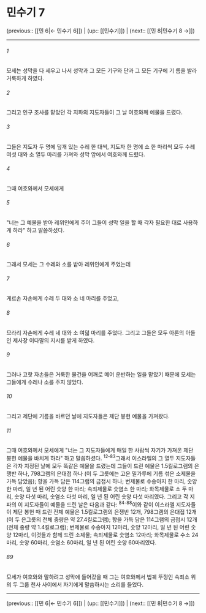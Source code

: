 # 민수기 7

(previous:: [[민 6|← 민수기 6]]) | (up:: [[민수기]]) | (next:: [[민 8|민수기 8 →]])

***




###### 1 

모세는 성막을 다 세우고 나서 성막과 그 모든 기구와 단과 그 모든 기구에 기 름을 발라 거룩하게 하였다. 



###### 2 

그리고 인구 조사를 맡았던 각 지파의 지도자들이 그 날 여호와께 예물을 드렸다. 



###### 3 

그들은 지도자 두 명에 덮개 있는 수레 한 대씩, 지도자 한 명에 소 한 마리씩 모두 수레 여섯 대와 소 열두 마리를 가져와 성막 앞에서 여호와께 드렸다. 



###### 4 

그때 여호와께서 모세에게 



###### 5 

"너는 그 예물을 받아 레위인에게 주어 그들이 성막 일을 할 때 각자 필요한 대로 사용하게 하라" 하고 말씀하셨다. 



###### 6 

그래서 모세는 그 수레와 소를 받아 레위인에게 주었는데 



###### 7 

게르손 자손에게 수레 두 대와 소 네 마리를 주었고, 



###### 8 

므라리 자손에게 수레 네 대와 소 여덟 마리를 주었다. 그리고 그들은 모두 아론의 아들인 제사장 이다말의 지시를 받게 하였다. 



###### 9 

그러나 고핫 자손들은 거룩한 물건을 어깨로 메어 운반하는 일을 맡았기 때문에 모세는 그들에게 수레나 소를 주지 않았다. 



###### 10 

그리고 제단에 기름을 바르던 날에 지도자들은 제단 봉헌 예물을 가져왔다. 



###### 11 

그때 여호와께서 모세에게 "너는 그 지도자들에게 매일 한 사람씩 자기가 가져온 제단 봉헌 예물을 바치게 하라" 하고 말씀하셨다. <sup class="versenum">12-83</sup>그래서 이스라엘의 그 열두 지도자들 은 각자 지정된 날에 모두 똑같은 예물을 드렸는데 그들이 드린 예물은 1.5킬로그램의 은쟁반 하나, 798그램의 은대접 하나 (이 두 그릇에는 고운 밀가루에 기름 섞은 소제물을 가득 담았음); 향을 가득 담은 114그램의 금접시 하나; 번제물로 수송아지 한 마리, 숫양 한 마리, 일 년 된 어린 숫양 한 마리; 속죄제물로 숫염소 한 마리; 화목제물로 소 두 마리, 숫양 다섯 마리, 숫염소 다섯 마리, 일 년 된 어린 숫양 다섯 마리였다. 그리고 각 지파의 이 지도자들이 예물을 드린 날은 다음과 같다: <sup class="versenum">84-88</sup>이와 같이 이스라엘 지도자들이 제단 봉헌 때 드린 전체 예물은 1.5킬로그램의 은쟁반 12개, 798그램의 은대접 12개 (이 두 은그릇의 전체 중량은 약 27.4킬로그램); 향을 가득 담은 114그램의 금접시 12개 (전체 중량 약 1.4킬로그램); 번제물로 수송아지 12마리, 숫양 12마리, 일 년 된 어린 숫양 12마리, 이것들과 함께 드린 소제물; 속죄제물로 숫염소 12마리; 화목제물로 수소 24마리, 숫양 60마리, 숫염소 60마리, 일 년 된 어린 숫양 60마리였다. 



###### 89 

모세가 여호와와 말하려고 성막에 들어갔을 때 그는 여호와께서 법궤 뚜껑인 속죄소 위의 두 그룹 천사 사이에서 자기에게 말씀하시는 소리를 들었다.

***

(previous:: [[민 6|← 민수기 6]]) | (up:: [[민수기]]) | (next:: [[민 8|민수기 8 →]])
